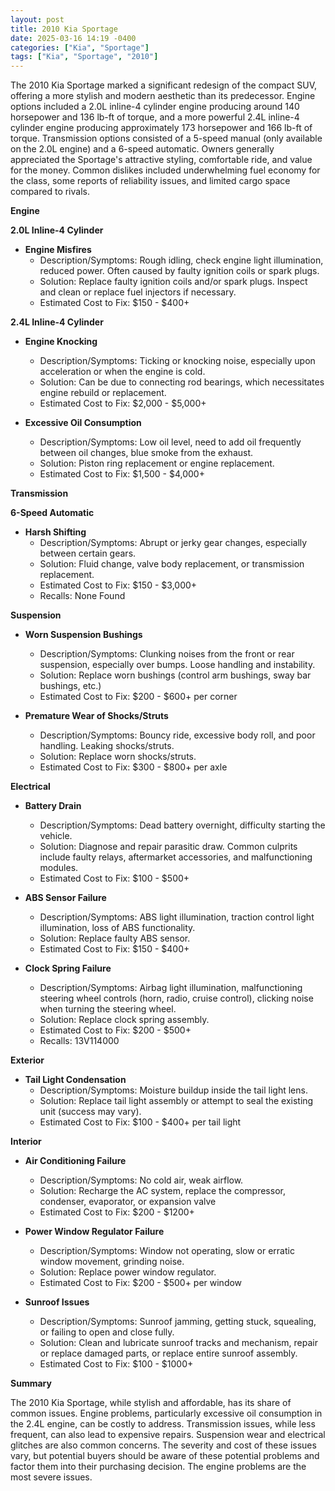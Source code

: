```yaml
---
layout: post
title: 2010 Kia Sportage
date: 2025-03-16 14:19 -0400
categories: ["Kia", "Sportage"]
tags: ["Kia", "Sportage", "2010"]
---
```

The 2010 Kia Sportage marked a significant redesign of the compact SUV, offering a more stylish and modern aesthetic than its predecessor. Engine options included a 2.0L inline-4 cylinder engine producing around 140 horsepower and 136 lb-ft of torque, and a more powerful 2.4L inline-4 cylinder engine producing approximately 173 horsepower and 166 lb-ft of torque. Transmission options consisted of a 5-speed manual (only available on the 2.0L engine) and a 6-speed automatic. Owners generally appreciated the Sportage's attractive styling, comfortable ride, and value for the money. Common dislikes included underwhelming fuel economy for the class, some reports of reliability issues, and limited cargo space compared to rivals.

**Engine**

**2.0L Inline-4 Cylinder**

*   **Engine Misfires**
    *   Description/Symptoms: Rough idling, check engine light illumination, reduced power. Often caused by faulty ignition coils or spark plugs.
    *   Solution: Replace faulty ignition coils and/or spark plugs. Inspect and clean or replace fuel injectors if necessary.
    *   Estimated Cost to Fix: $150 - $400+

**2.4L Inline-4 Cylinder**

*   **Engine Knocking**
    *   Description/Symptoms: Ticking or knocking noise, especially upon acceleration or when the engine is cold.
    *   Solution: Can be due to connecting rod bearings, which necessitates engine rebuild or replacement.
    *   Estimated Cost to Fix: $2,000 - $5,000+

*   **Excessive Oil Consumption**
    *   Description/Symptoms: Low oil level, need to add oil frequently between oil changes, blue smoke from the exhaust.
    *   Solution: Piston ring replacement or engine replacement.
    *   Estimated Cost to Fix: $1,500 - $4,000+

**Transmission**

**6-Speed Automatic**

*   **Harsh Shifting**
    *   Description/Symptoms: Abrupt or jerky gear changes, especially between certain gears.
    *   Solution: Fluid change, valve body replacement, or transmission replacement.
    *   Estimated Cost to Fix: $150 - $3,000+
    *   Recalls: None Found

**Suspension**

*   **Worn Suspension Bushings**
    *   Description/Symptoms: Clunking noises from the front or rear suspension, especially over bumps. Loose handling and instability.
    *   Solution: Replace worn bushings (control arm bushings, sway bar bushings, etc.)
    *   Estimated Cost to Fix: $200 - $600+ per corner

*   **Premature Wear of Shocks/Struts**
    *   Description/Symptoms: Bouncy ride, excessive body roll, and poor handling. Leaking shocks/struts.
    *   Solution: Replace worn shocks/struts.
    *   Estimated Cost to Fix: $300 - $800+ per axle

**Electrical**

*   **Battery Drain**
    *   Description/Symptoms: Dead battery overnight, difficulty starting the vehicle.
    *   Solution: Diagnose and repair parasitic draw. Common culprits include faulty relays, aftermarket accessories, and malfunctioning modules.
    *   Estimated Cost to Fix: $100 - $500+

*   **ABS Sensor Failure**
    *   Description/Symptoms: ABS light illumination, traction control light illumination, loss of ABS functionality.
    *   Solution: Replace faulty ABS sensor.
    *   Estimated Cost to Fix: $150 - $400+

*   **Clock Spring Failure**
    *   Description/Symptoms: Airbag light illumination, malfunctioning steering wheel controls (horn, radio, cruise control), clicking noise when turning the steering wheel.
    *   Solution: Replace clock spring assembly.
    *   Estimated Cost to Fix: $200 - $500+
    *   Recalls: 13V114000

**Exterior**

*   **Tail Light Condensation**
    *   Description/Symptoms: Moisture buildup inside the tail light lens.
    *   Solution: Replace tail light assembly or attempt to seal the existing unit (success may vary).
    *   Estimated Cost to Fix: $100 - $400+ per tail light

**Interior**

*   **Air Conditioning Failure**
    *   Description/Symptoms: No cold air, weak airflow.
    *   Solution: Recharge the AC system, replace the compressor, condenser, evaporator, or expansion valve
    *   Estimated Cost to Fix: $200 - $1200+

*   **Power Window Regulator Failure**
    *   Description/Symptoms: Window not operating, slow or erratic window movement, grinding noise.
    *   Solution: Replace power window regulator.
    *   Estimated Cost to Fix: $200 - $500+ per window

* **Sunroof Issues**
    * Description/Symptoms: Sunroof jamming, getting stuck, squealing, or failing to open and close fully.
    * Solution: Clean and lubricate sunroof tracks and mechanism, repair or replace damaged parts, or replace entire sunroof assembly.
    * Estimated Cost to Fix: $100 - $1000+

**Summary**

The 2010 Kia Sportage, while stylish and affordable, has its share of common issues. Engine problems, particularly excessive oil consumption in the 2.4L engine, can be costly to address. Transmission issues, while less frequent, can also lead to expensive repairs. Suspension wear and electrical glitches are also common concerns. The severity and cost of these issues vary, but potential buyers should be aware of these potential problems and factor them into their purchasing decision. The engine problems are the most severe issues.


